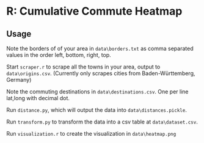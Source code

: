 # R: Cumulative Commute Heatmap

## Usage

Note the borders of of your area in `data\borders.txt` as comma separated values in the order left, bottom, right, top.

Start `scraper.r` to scrape all the towns in your area, output to `data\origins.csv`. (Currently only scrapes cities from Baden-Württemberg, Germany)

Note the commuting destinations in `data\destinations.csv`. One per line lat,long with decimal dot.

Run `distance.py`, which will output the data into `data\distances.pickle`.

Run `transform.py` to transform the data into a csv table at `data\dataset.csv`.

Run `visualization.r` to create the visualization in `data\heatmap.png`